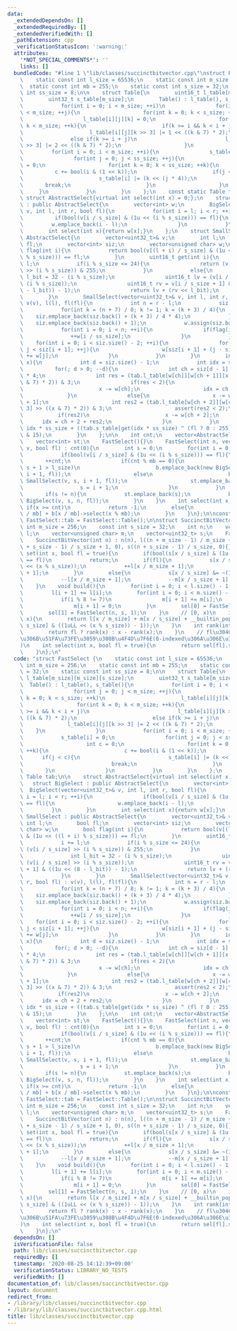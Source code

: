 ```yaml
---
data:
  _extendedDependsOn: []
  _extendedRequiredBy: []
  _extendedVerifiedWith: []
  _pathExtension: cpp
  _verificationStatusIcon: ':warning:'
  attributes:
    '*NOT_SPECIAL_COMMENTS*': ''
    links: []
  bundledCode: "#line 1 \"lib/classes/succinctbitvector.cpp\"\nstruct FastSelect {\n\
    \    static const int l_size = 65536;\n    static const int m_size = 256;\n  \
    \  static const int mb = 255;\n    static const int s_size = 32;\n    static const\
    \ int ss_size = 8;\n\n    struct Table{\n        uint16_t l_table[m_size][m_size][s_size];\n\
    \        uint32_t s_table[m_size];\n        Table() : l_table(), s_table(){\n\
    \            for(int i = 0; i < m_size; ++i)\n                for(int j = 0; j\
    \ < m_size; ++j){\n                    for(int k = 0; k < s_size; ++k)\n     \
    \                   l_table[i][j][k] = 0;\n                    for(int k = 0;\
    \ k < m_size; ++k){\n                        if(k >= i && k < i + j)\n       \
    \                     l_table[i][j][k >> 3] |= 1 << ((k & 7) * 2);\n         \
    \               else if(k >= i + j)\n                            l_table[i][j][k\
    \ >> 3] |= 2 << ((k & 7) * 2);\n                    }\n                }\n   \
    \         for(int i = 0; i < m_size; ++i){\n                s_table[i] = 0;\n\
    \                for(int j = 0; j < ss_size; ++j){\n                    int c\
    \ = 0;\n                    for(int k = 0; k < ss_size; ++k){\n              \
    \          c += bool(i & (1 << k));\n                        if(j < c){\n    \
    \                        s_table[i] |= (k << (j * 4));\n                     \
    \       break;\n                        }\n                    }\n           \
    \     }\n            }\n        }\n    };\n    const static Table tab;\n\n   \
    \ struct AbstractSelect{virtual int select(int x) = 0;};\n    struct BigSelect\
    \ : public AbstractSelect{\n        vector<int> w;\n        BigSelect(vector<uint32_t>&\
    \ v, int l, int r, bool fl){\n            for(int i = l; i < r; ++i){\n      \
    \          if(bool(v[i / s_size] & (1u << (i % s_size))) == fl){\n           \
    \         w.emplace_back(i - l);\n                }\n            }\n        }\n\
    \        int select(int x){return w[x];}\n    };\n    struct SmallSelect : public\
    \ AbstractSelect{\n        vector<uint32_t>& v;\n        int l;\n        bool\
    \ fl;\n        vector<int> siz;\n        vector<unsigned char> w;\n        bool\
    \ flag(int i){\n            return bool(v[(l + i) / s_size] & (1u << ((l + i)\
    \ % s_size))) == fl;\n        }\n        uint16_t get(int i){\n            i +=\
    \ l;\n            if(i % s_size <= 24){\n                return (v[i / s_size]\
    \ >> (i % s_size)) & 255;\n            }\n            else{\n                int\
    \ l_bit = 32 - (i % s_size);\n                uint16_t lv = (v[i / s_size] >>\
    \ (i % s_size));\n                uint16_t rv = v[i / s_size + 1] & ((1u << (8\
    \ - l_bit)) - 1);\n                return lv + (rv << l_bit);\n            }\n\
    \        }\n        SmallSelect(vector<uint32_t>& v, int l, int r, bool fl) :\
    \ v(v), l(l), fl(fl){\n            int n = r - l;\n            siz.emplace_back(0);\n\
    \            for(int k = (n + 7) / 8; k != 1; k = (k + 3) / 4){\n            \
    \    siz.emplace_back(siz.back() + (k + 3) / 4 * 4);\n            }\n        \
    \    siz.emplace_back(siz.back() + 1);\n            w.assign(siz.back(), 0);\n\
    \            for(int i = 0; i < n; ++i){\n                if(flag(i)){\n     \
    \               ++w[i / ss_size];\n                }\n            }\n        \
    \    for(int i = 0; i < siz.size() - 2; ++i){\n                for(int j = siz[i];\
    \ j < siz[i + 1]; ++j){\n                    w[siz[i + 1] + (j - siz[i]) / 4]\
    \ += w[j];\n                }\n            }\n        }\n        int select(int\
    \ x){\n            int d = siz.size() - 1;\n            int idx = siz[d];\n  \
    \          for(; d > 0; --d){\n                int ch = siz[d - 1] + (idx - siz[d])\
    \ * 4;\n                int res = (tab.l_table[w[ch]][w[ch + 1]][x >> 3] >> ((x\
    \ & 7) * 2)) & 3;\n                if(res < 2){\n                    if(res)\n\
    \                        x -= w[ch];\n                    idx = ch + res;\n  \
    \              }\n                else{\n                    x -= w[ch] + w[ch\
    \ + 1];\n                    int res2 = (tab.l_table[w[ch + 2]][w[ch + 3]][x >>\
    \ 3] >> ((x & 7) * 2)) & 3;\n                    assert(res2 < 2);\n         \
    \           if(res2)\n                        x -= w[ch + 2];\n              \
    \      idx = ch + 2 + res2;\n                }\n            }\n            return\
    \ idx * ss_size + ((tab.s_table[get(idx * ss_size) ^ (fl ? 0 : 255)] >> (x * 4))\
    \ & 15);\n        }\n    };\n\n    int cnt;\n    vector<AbstractSelect*> b;\n\
    \    vector<int> st;\n    FastSelect(){}\n    FastSelect(int n, vector<uint32_t>&\
    \ v, bool fl) : cnt(0){\n        int s = 0;\n        for(int i = 0; i < n; ++i){\n\
    \            if(bool(v[i / s_size] & (1u << (i % s_size))) == fl){\n         \
    \       ++cnt;\n                if(cnt % mb == 0){\n                    if(i -\
    \ s + 1 > l_size)\n                        b.emplace_back(new BigSelect(v, s,\
    \ i + 1, fl));\n                    else\n                        b.emplace_back(new\
    \ SmallSelect(v, s, i + 1, fl));\n                    st.emplace_back(s);\n  \
    \                  s = i + 1;\n                }\n            }\n        }\n \
    \       if(s != n){\n            st.emplace_back(s);\n            b.emplace_back(new\
    \ BigSelect(v, s, n, fl));\n        }\n    }\n    int select(int x){\n       \
    \ if(x >= cnt)\n            return -1;\n        else{\n            return st[x\
    \ / mb] + b[x / mb]->select(x % mb);\n        }\n    }\n};\n\nconst FastSelect::Table\
    \ FastSelect::tab = FastSelect::Table();\n\nstruct SuccinctBitVector {\n    const\
    \ int m_size = 256;\n    const int s_size = 32;\n    int n;\n    vector<uint32_t>\
    \ l;\n    vector<unsigned char> m;\n    vector<uint32_t> s;\n    FastSelect sel[2];\n\
    \    SuccinctBitVector(int n) : n(n), l((n + m_size - 1) / m_size + 1, 0), m((n\
    \ + s_size - 1) / s_size + 1, 0), s((n + s_size - 1) / s_size, 0){}\n    void\
    \ set(int x, bool fl = true){\n        if(bool(s[x / s_size] & (1u << (x % s_size)))\
    \ == fl)\n            return;\n        if(fl){\n            s[x / s_size] |= (1u\
    \ << (x % s_size));\n            ++l[x / m_size + 1];\n            ++m[x / s_size\
    \ + 1];\n        }\n        else{\n            s[x / s_size] &= ~(1u << (x % s_size));\n\
    \            --l[x / m_size + 1];\n            --m[x / s_size + 1];\n        }\n\
    \    }\n    void build(){\n        for(int i = 0; i < l.size() - 1; ++i)\n   \
    \         l[i + 1] += l[i];\n        for(int i = 0; i < m.size() - 1; ++i){\n\
    \            if(i % 8 != 7)\n                m[i + 1] += m[i];\n            else\n\
    \                m[i + 1] = 0;\n        }\n        sel[0] = FastSelect(n, s, 0);\n\
    \        sel[1] = FastSelect(n, s, 1);\n    }\n    // [0, x)\n    int rank(int\
    \ x){\n        return l[x / m_size] + m[x / s_size] + __builtin_popcount(s[x /\
    \ s_size] & ((1uLL << (x % s_size)) - 1));\n    }\n    int rank(int x, bool fl){\n\
    \        return fl ? rank(x) : x - rank(x);\n    }\n    // fl\u304Cx\u56DE\u76EE\
    \u306B\u51FA\u73FE\u3059\u308B\u4F4D\u7F6E(0-indexed\u306A\u306E\u3067\u6CE8\u610F\
    )\n    int select(int x, bool fl = true){\n        return sel[fl].select(x);\n\
    \    }\n};\n"
  code: "struct FastSelect {\n    static const int l_size = 65536;\n    static const\
    \ int m_size = 256;\n    static const int mb = 255;\n    static const int s_size\
    \ = 32;\n    static const int ss_size = 8;\n\n    struct Table{\n        uint16_t\
    \ l_table[m_size][m_size][s_size];\n        uint32_t s_table[m_size];\n      \
    \  Table() : l_table(), s_table(){\n            for(int i = 0; i < m_size; ++i)\n\
    \                for(int j = 0; j < m_size; ++j){\n                    for(int\
    \ k = 0; k < s_size; ++k)\n                        l_table[i][j][k] = 0;\n   \
    \                 for(int k = 0; k < m_size; ++k){\n                        if(k\
    \ >= i && k < i + j)\n                            l_table[i][j][k >> 3] |= 1 <<\
    \ ((k & 7) * 2);\n                        else if(k >= i + j)\n              \
    \              l_table[i][j][k >> 3] |= 2 << ((k & 7) * 2);\n                \
    \    }\n                }\n            for(int i = 0; i < m_size; ++i){\n    \
    \            s_table[i] = 0;\n                for(int j = 0; j < ss_size; ++j){\n\
    \                    int c = 0;\n                    for(int k = 0; k < ss_size;\
    \ ++k){\n                        c += bool(i & (1 << k));\n                  \
    \      if(j < c){\n                            s_table[i] |= (k << (j * 4));\n\
    \                            break;\n                        }\n             \
    \       }\n                }\n            }\n        }\n    };\n    const static\
    \ Table tab;\n\n    struct AbstractSelect{virtual int select(int x) = 0;};\n \
    \   struct BigSelect : public AbstractSelect{\n        vector<int> w;\n      \
    \  BigSelect(vector<uint32_t>& v, int l, int r, bool fl){\n            for(int\
    \ i = l; i < r; ++i){\n                if(bool(v[i / s_size] & (1u << (i % s_size)))\
    \ == fl){\n                    w.emplace_back(i - l);\n                }\n   \
    \         }\n        }\n        int select(int x){return w[x];}\n    };\n    struct\
    \ SmallSelect : public AbstractSelect{\n        vector<uint32_t>& v;\n       \
    \ int l;\n        bool fl;\n        vector<int> siz;\n        vector<unsigned\
    \ char> w;\n        bool flag(int i){\n            return bool(v[(l + i) / s_size]\
    \ & (1u << ((l + i) % s_size))) == fl;\n        }\n        uint16_t get(int i){\n\
    \            i += l;\n            if(i % s_size <= 24){\n                return\
    \ (v[i / s_size] >> (i % s_size)) & 255;\n            }\n            else{\n \
    \               int l_bit = 32 - (i % s_size);\n                uint16_t lv =\
    \ (v[i / s_size] >> (i % s_size));\n                uint16_t rv = v[i / s_size\
    \ + 1] & ((1u << (8 - l_bit)) - 1);\n                return lv + (rv << l_bit);\n\
    \            }\n        }\n        SmallSelect(vector<uint32_t>& v, int l, int\
    \ r, bool fl) : v(v), l(l), fl(fl){\n            int n = r - l;\n            siz.emplace_back(0);\n\
    \            for(int k = (n + 7) / 8; k != 1; k = (k + 3) / 4){\n            \
    \    siz.emplace_back(siz.back() + (k + 3) / 4 * 4);\n            }\n        \
    \    siz.emplace_back(siz.back() + 1);\n            w.assign(siz.back(), 0);\n\
    \            for(int i = 0; i < n; ++i){\n                if(flag(i)){\n     \
    \               ++w[i / ss_size];\n                }\n            }\n        \
    \    for(int i = 0; i < siz.size() - 2; ++i){\n                for(int j = siz[i];\
    \ j < siz[i + 1]; ++j){\n                    w[siz[i + 1] + (j - siz[i]) / 4]\
    \ += w[j];\n                }\n            }\n        }\n        int select(int\
    \ x){\n            int d = siz.size() - 1;\n            int idx = siz[d];\n  \
    \          for(; d > 0; --d){\n                int ch = siz[d - 1] + (idx - siz[d])\
    \ * 4;\n                int res = (tab.l_table[w[ch]][w[ch + 1]][x >> 3] >> ((x\
    \ & 7) * 2)) & 3;\n                if(res < 2){\n                    if(res)\n\
    \                        x -= w[ch];\n                    idx = ch + res;\n  \
    \              }\n                else{\n                    x -= w[ch] + w[ch\
    \ + 1];\n                    int res2 = (tab.l_table[w[ch + 2]][w[ch + 3]][x >>\
    \ 3] >> ((x & 7) * 2)) & 3;\n                    assert(res2 < 2);\n         \
    \           if(res2)\n                        x -= w[ch + 2];\n              \
    \      idx = ch + 2 + res2;\n                }\n            }\n            return\
    \ idx * ss_size + ((tab.s_table[get(idx * ss_size) ^ (fl ? 0 : 255)] >> (x * 4))\
    \ & 15);\n        }\n    };\n\n    int cnt;\n    vector<AbstractSelect*> b;\n\
    \    vector<int> st;\n    FastSelect(){}\n    FastSelect(int n, vector<uint32_t>&\
    \ v, bool fl) : cnt(0){\n        int s = 0;\n        for(int i = 0; i < n; ++i){\n\
    \            if(bool(v[i / s_size] & (1u << (i % s_size))) == fl){\n         \
    \       ++cnt;\n                if(cnt % mb == 0){\n                    if(i -\
    \ s + 1 > l_size)\n                        b.emplace_back(new BigSelect(v, s,\
    \ i + 1, fl));\n                    else\n                        b.emplace_back(new\
    \ SmallSelect(v, s, i + 1, fl));\n                    st.emplace_back(s);\n  \
    \                  s = i + 1;\n                }\n            }\n        }\n \
    \       if(s != n){\n            st.emplace_back(s);\n            b.emplace_back(new\
    \ BigSelect(v, s, n, fl));\n        }\n    }\n    int select(int x){\n       \
    \ if(x >= cnt)\n            return -1;\n        else{\n            return st[x\
    \ / mb] + b[x / mb]->select(x % mb);\n        }\n    }\n};\n\nconst FastSelect::Table\
    \ FastSelect::tab = FastSelect::Table();\n\nstruct SuccinctBitVector {\n    const\
    \ int m_size = 256;\n    const int s_size = 32;\n    int n;\n    vector<uint32_t>\
    \ l;\n    vector<unsigned char> m;\n    vector<uint32_t> s;\n    FastSelect sel[2];\n\
    \    SuccinctBitVector(int n) : n(n), l((n + m_size - 1) / m_size + 1, 0), m((n\
    \ + s_size - 1) / s_size + 1, 0), s((n + s_size - 1) / s_size, 0){}\n    void\
    \ set(int x, bool fl = true){\n        if(bool(s[x / s_size] & (1u << (x % s_size)))\
    \ == fl)\n            return;\n        if(fl){\n            s[x / s_size] |= (1u\
    \ << (x % s_size));\n            ++l[x / m_size + 1];\n            ++m[x / s_size\
    \ + 1];\n        }\n        else{\n            s[x / s_size] &= ~(1u << (x % s_size));\n\
    \            --l[x / m_size + 1];\n            --m[x / s_size + 1];\n        }\n\
    \    }\n    void build(){\n        for(int i = 0; i < l.size() - 1; ++i)\n   \
    \         l[i + 1] += l[i];\n        for(int i = 0; i < m.size() - 1; ++i){\n\
    \            if(i % 8 != 7)\n                m[i + 1] += m[i];\n            else\n\
    \                m[i + 1] = 0;\n        }\n        sel[0] = FastSelect(n, s, 0);\n\
    \        sel[1] = FastSelect(n, s, 1);\n    }\n    // [0, x)\n    int rank(int\
    \ x){\n        return l[x / m_size] + m[x / s_size] + __builtin_popcount(s[x /\
    \ s_size] & ((1uLL << (x % s_size)) - 1));\n    }\n    int rank(int x, bool fl){\n\
    \        return fl ? rank(x) : x - rank(x);\n    }\n    // fl\u304Cx\u56DE\u76EE\
    \u306B\u51FA\u73FE\u3059\u308B\u4F4D\u7F6E(0-indexed\u306A\u306E\u3067\u6CE8\u610F\
    )\n    int select(int x, bool fl = true){\n        return sel[fl].select(x);\n\
    \    }\n};\n"
  dependsOn: []
  isVerificationFile: false
  path: lib/classes/succinctbitvector.cpp
  requiredBy: []
  timestamp: '2020-08-25 14:12:39+09:00'
  verificationStatus: LIBRARY_NO_TESTS
  verifiedWith: []
documentation_of: lib/classes/succinctbitvector.cpp
layout: document
redirect_from:
- /library/lib/classes/succinctbitvector.cpp
- /library/lib/classes/succinctbitvector.cpp.html
title: lib/classes/succinctbitvector.cpp
---
```

